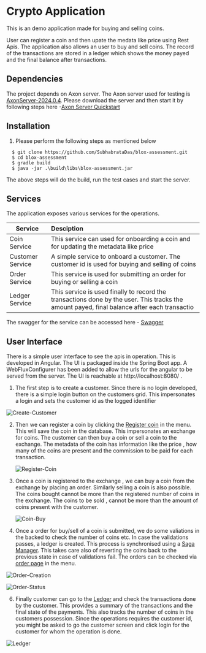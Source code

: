 # Crypto Application

This is an demo application made for buying and selling coins.

User can register a coin and then upate the medata like price using Rest Apis.
The application also allows an user to buy and sell coins.
The record of the transactions are stored in a ledger which shows the money payed and the final balance after transactions.

## Dependencies
The project depends on Axon server. 
The Axon server used for testing is [AxonServer-2024.0.4](https://docs.axoniq.io/reference-guide/release-notes/rn-axon-server/rn-as-major-releases#release-2024.1).
Please download the server and then start it by following steps here -[Axon Server Quickstart](https://docs.axoniq.io/reference-guide/getting-started/quick-start)

## Installation

1. Please perform the following steps as mentioned below

 ```
   $ git clone https://github.com/SubhabrataDas/blox-assessment.git
   $ cd blox-assessment
   $ gradle build
   $ java -jar .\build\libs\blox-assessment.jar

  ```
The above steps will do the build, run the test cases and start the server. 

## Services

The application exposes various services for the operations.

| Service           | Desciption                                                                                                                                
| -------------    |:--------------------------------------------------------------------------------------------------------------------------------------------      
| Coin Service     | This service can used for onboarding a coin and for updating the metadata like price                                                        
| Customer Service | A simple service to onboard a customer. The customer id is used for buying and selling of coins                                            
| Order Service    | This service is used for submitting an order for buying or selling a coin                                                                    
| Ledger Service   | This service is used finally to record the transactions done by the user. This tracks the amount payed, final balance after each transactio

The swagger for the service can be accessed here - [Swagger](http://localhost:8080/swagger-ui.html)

## User Interface

There is a simple user interface to see the apis in operation. This is developed in Angular. 
The UI is packaged inside the Spring Boot app. A WebFluxConfigurer has been added to allow the urls for the angular to be served from the server.
The UI is reachable at http://localhost:8080/ .

1. The first step is to create a customer. Since there is no login developed, there is a simple login button on the customers grid.
    This impersonates a login and sets the customer id as the logged identifier

![Create-Customer](https://github.com/user-attachments/assets/cc9b4cba-215c-4eee-8aa4-cc548b03b84a)

2. Then we can register a coin by clicking the [Register coin](http://localhost:8080/coin-add-page) in the menu. This will save the coin in the database. This impersonates an exchange for coins.
   The customer can then buy a coin or sell a coin to the exchange. The metadata of the coin has information like the price , how many of the coins are present and the commission to be paid
   for each transaction.

   ![Register-Coin](https://github.com/user-attachments/assets/4dfa63e7-7b49-4628-ab5e-688bf7e46da6)

4. Once a coin is registered to the exchange , we can buy a coin from the exchange by placing an order. Similarly selling a coin is also possible.
   The coins bought cannot be more than the registered number of coins in the exchange.
   The coins to be sold , cannot be more than the amount of coins present with the customer.

   ![Coin-Buy](https://github.com/user-attachments/assets/0117b475-e2f5-485b-a57c-206be0c504e0)
   
5. Once a order for buy/sell of a coin is submitted, we do some valiations in the backed to check the number of coins etc. In case the validations passes, a ledger is created.
   This process is synchronised using a [Saga Manager](https://docs.axoniq.io/reference-guide/v/3.1/part-ii-domain-logic/sagas). This takes care also of reverting the coins back to the
   previous state in case of validations fail. The orders can be checked via [order page](http://localhost:8080/order-status) in the menu.
   
  ![Order-Creation](https://github.com/user-attachments/assets/ff625ddd-9c2f-412d-b7b3-c0c8f1927736)

   ![Order-Status](https://github.com/user-attachments/assets/49eb9f3b-7e3a-4b1b-8517-4b41b1975d52)

6. Finally customer can go to the [Ledger](http://localhost:8080/get-customer-legder) and check the transactions done by the customer. This provides a summary of the transactions and the final state of the payments.
   This also tracks the number of coins in the customers possession. Since the operations requires the customer id, you might be asked to go the customer screen and click login for the customer for whom the operation is done. 

![Ledger](https://github.com/user-attachments/assets/f2ee94bf-41e4-4635-87c4-c5772132fa5c)


